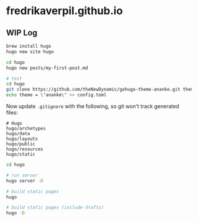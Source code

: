 # fredrikaverpil.github.io

## WIP Log

```bash
brew install hugo
hugo new site hugo
```

```bash
cd hugo
hugo new posts/my-first-post.md
```

```bash
# test
cd hugo
git clone https://github.com/theNewDynamic/gohugo-theme-ananke.git themes/ananke
echo theme = \"ananke\" >> config.toml
```

Now update `.gitignore` with the following, so git won't track generated files:

```
# Hugo
hugo/archetypes
hugo/data
hugo/layouts
hugo/public
hugo/resources
hugo/static
```

```bash
cd hugo

# run server
hugo server -D

# build static pages
hugo

# build static pages (include drafts)
hugo -D
```
